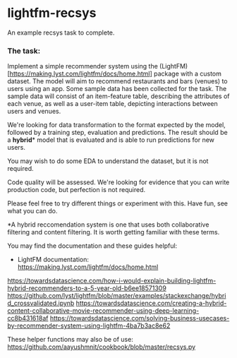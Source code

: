 # lightfm-recsys
An example recsys task to complete.

### The task: 

Implement a simple recommender system using the (LightFM)[https://making.lyst.com/lightfm/docs/home.html] package with a custom dataset. The model will aim to recommend restaurants and bars (venues) to users using an app. Some sample data has been collected for the task. The sample data will consist of an item-feature table, describing the attributes of each venue, as well as a user-item table, depicting interactions between users and venues. 

We're looking for data transformation to the format expected by the model, followed by a training step, evaluation and predictions. The result should be a **hybrid*** model that is evaluated and is able to run predictions for new users. 

You may wish to do some EDA to understand the dataset, but it is not required. 

Code quality will be assessed. We're looking for evidence that you can write production code, but perfection is not required. 

Please feel free to try different things or experiment with this. Have fun, see what you can do.

*A hybrid reccomendation system is one that uses both collaborative filtering and content filtering. It is worth getting familiar with these terms.

You may find the documentation and these guides helpful: 

- LightFM documentation: https://making.lyst.com/lightfm/docs/home.html  

https://towardsdatascience.com/how-i-would-explain-building-lightfm-hybrid-recommenders-to-a-5-year-old-b6ee18571309
https://github.com/lyst/lightfm/blob/master/examples/stackexchange/hybrid_crossvalidated.ipynb
https://towardsdatascience.com/creating-a-hybrid-content-collaborative-movie-recommender-using-deep-learning-cc8b431618af
https://towardsdatascience.com/solving-business-usecases-by-recommender-system-using-lightfm-4ba7b3ac8e62

These helper functions may also be of use: 
https://github.com/aayushmnit/cookbook/blob/master/recsys.py
